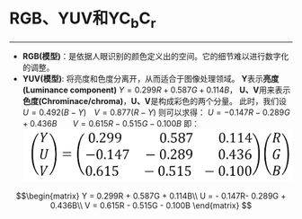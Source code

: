 # RGB、YUV和YC<sub>b</sub>C<sub>r</sub>
---

* **RGB(模型)**：是依据人眼识别的颜色定义出的空间。它的细节难以进行数字化的调整。
* **YUV(模型)**: 将亮度和色度分离开，从而适合于图像处理领域。 
**Y**表示**亮度(Luminance component)** $Y = 0.299R + 0.587G + 0.114B$，
**U、V**用来表示**色度(Chrominace/chroma)**，**U、V**是构成彩色的两个分量。
此时，我们设 $U = 0.492(B - Y)$　$V=0.877(R-Y)$ 则可以求得：
$U = - 0.147R- 0.289G + 0.436B$　　$V = 0.615R - 0.515G - 0.100B$
即：
![](https://github.com/hmzbox/Study-notes/blob/master/Stego/images/YUV%20mode.png)


$$\begin{matrix}
Y = 0.299R + 0.587G + 0.114B\\
U = - 0.147R- 0.289G + 0.436B\\
V = 0.615R - 0.515G - 0.100B
\end{matrix} $$